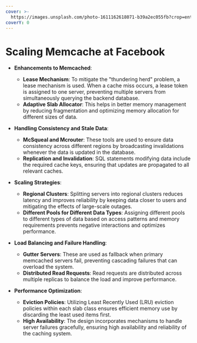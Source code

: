 ```yaml
---
cover: >-
  https://images.unsplash.com/photo-1611162618071-b39a2ec055fb?crop=entropy&cs=srgb&fm=jpg&ixid=M3wxOTcwMjR8MHwxfHNlYXJjaHwyfHxmYWNlYm9va3xlbnwwfHx8fDE3MTk0OTczNjZ8MA&ixlib=rb-4.0.3&q=85
coverY: 0
---
```


# Scaling Memcache at Facebook



*   **Enhancements to Memcached**:

    * **Lease Mechanism**: To mitigate the "thundering herd" problem, a lease mechanism is used. When a cache miss occurs, a lease token is assigned to one server, preventing multiple servers from simultaneously querying the backend database.
    * **Adaptive Slab Allocator**: This helps in better memory management by reducing fragmentation and optimizing memory allocation for different sizes of data​.


*   **Handling Consistency and Stale Data**:

    * **McSqueal and Mcrouter**: These tools are used to ensure data consistency across different regions by broadcasting invalidations whenever the data is updated in the database​.
    * **Replication and Invalidation**: SQL statements modifying data include the required cache keys, ensuring that updates are propagated to all relevant caches​.


*   **Scaling Strategies**:

    * **Regional Clusters**: Splitting servers into regional clusters reduces latency and improves reliability by keeping data closer to users and mitigating the effects of large-scale outages​.
    * **Different Pools for Different Data Types**: Assigning different pools to different types of data based on access patterns and memory requirements prevents negative interactions and optimizes performance​.


*   **Load Balancing and Failure Handling**:

    * **Gutter Servers**: These are used as fallback when primary memcached servers fail, preventing cascading failures that can overload the system​​.
    * **Distributed Read Requests**: Read requests are distributed across multiple replicas to balance the load and improve performance​.


* **Performance Optimization**:
  * **Eviction Policies**: Utilizing Least Recently Used (LRU) eviction policies within each slab class ensures efficient memory use by discarding the least used items first​.
  * **High Availability**: The design incorporates mechanisms to handle server failures gracefully, ensuring high availability and reliability of the caching system​​.
